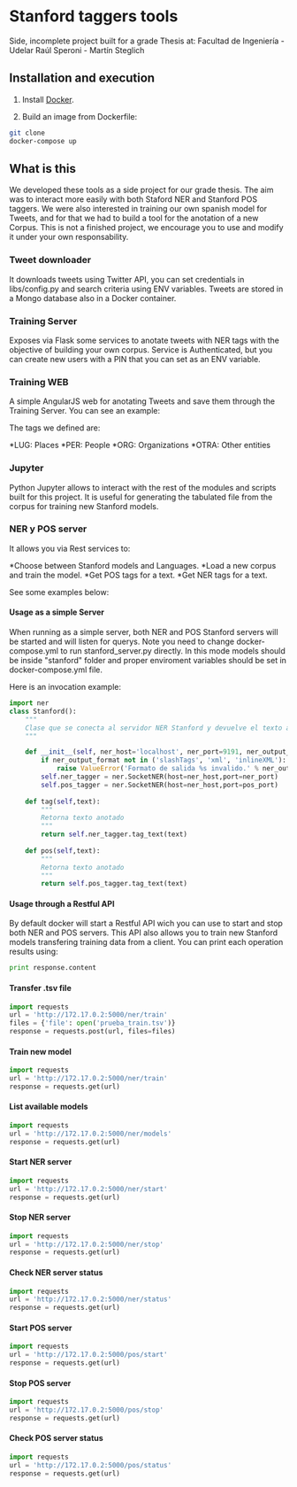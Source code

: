 # Stanford taggers tools
Side, incomplete project built for a grade Thesis at:
Facultad de Ingeniería - Udelar
Raúl Speroni - Martín Steglich

## Installation and execution

1. Install [Docker](https://docs.docker.com/installation/).

2. Build an image from Dockerfile:

```bash
git clone
docker-compose up
```

## What is this

We developed these tools as a side project for our grade thesis. The aim was to interact more easily with both Staford NER and Stanford POS taggers. We were also interested in training our own spanish model for Tweets, and for that we had to build a tool for the anotation of a new Corpus.
This is not a finished project, we encourage you to use and modify it under your own responsability.


### Tweet downloader
It downloads tweets using Twitter API, you can set credentials in libs/config.py and search criteria using ENV variables. Tweets are stored in a Mongo database also in a Docker container.

### Training Server
Exposes via Flask some services to anotate tweets with NER tags with the objective of building your own corpus.
Service is Authenticated, but you can create new users with a PIN that you can set as an ENV variable.

### Training WEB
A simple AngularJS web for anotating Tweets and save them through the Training Server.
You can see an example:

The tags we defined are:

*LUG: Places
*PER: People
*ORG: Organizations
*OTRA: Other entities


### Jupyter
Python Jupyter allows to interact with the rest of the modules and scripts built for this project. It is useful for generating the tabulated file from the corpus for training new Stanford models. 

### NER y POS server
It allows you via Rest services to:

*Choose between Stanford models and Languages.
*Load a new corpus and train the model.
*Get POS tags for a text.
*Get NER tags for a text.

See some examples below:

#### Usage as a simple Server
When running as a simple server, both NER and POS Stanford servers will be started and will listen for querys.
Note you need to change docker-compose.yml to run stanford_server.py directly. In this mode models should be inside "stanford" folder and proper enviroment variables should be set in docker-compose.yml file.

Here is an invocation example:
```python
import ner
class Stanford():
    """
    Clase que se conecta al servidor NER Stanford y devuelve el texto anotado.
    """

    def __init__(self, ner_host='localhost', ner_port=9191, ner_output_format='inlineXML',pos_port=9190):
        if ner_output_format not in ('slashTags', 'xml', 'inlineXML'):
            raise ValueError('Formato de salida %s invalido.' % ner_output_format)
        self.ner_tagger = ner.SocketNER(host=ner_host,port=ner_port)
        self.pos_tagger = ner.SocketNER(host=ner_host,port=pos_port)
        
    def tag(self,text):
        """
        Retorna texto anotado
        """
        return self.ner_tagger.tag_text(text)
    
    def pos(self,text):
        """
        Retorna texto anotado
        """
        return self.pos_tagger.tag_text(text)
```
#### Usage through a Restful API
By default docker will start a Restful API wich you can use to start and stop both NER and POS servers. This API also allows you to train new Stanford models transfering training data from a client. You can print each operation results using:
```python
print response.content
```
#### Transfer .tsv file
```python
import requests
url = 'http://172.17.0.2:5000/ner/train'
files = {'file': open('prueba_train.tsv')}
response = requests.post(url, files=files)
```
#### Train new model
```python
import requests
url = 'http://172.17.0.2:5000/ner/train'
response = requests.get(url)
```
#### List available models
```python
import requests
url = 'http://172.17.0.2:5000/ner/models'
response = requests.get(url)
```
#### Start NER server
```python
import requests
url = 'http://172.17.0.2:5000/ner/start'
response = requests.get(url)
```
#### Stop NER server
```python
import requests
url = 'http://172.17.0.2:5000/ner/stop'
response = requests.get(url)
```
#### Check NER server status
```python
import requests
url = 'http://172.17.0.2:5000/ner/status'
response = requests.get(url)
```
#### Start POS server
```python
import requests
url = 'http://172.17.0.2:5000/pos/start'
response = requests.get(url)
```
#### Stop POS server
```python
import requests
url = 'http://172.17.0.2:5000/pos/stop'
response = requests.get(url)
```
#### Check POS server status
```python
import requests
url = 'http://172.17.0.2:5000/pos/status'
response = requests.get(url)
```
